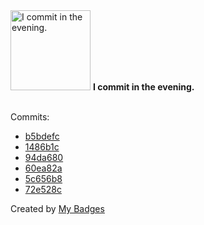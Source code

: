 <img src="https://my-badges.github.io/my-badges/evening-commits.png" alt="I commit in the evening." title="I commit in the evening." width="128">
<strong>I commit in the evening.</strong>
<br><br>

Commits:

- <a href="https://github.com/mmichie/huachuca/commit/b5bdefca9c3af9ed96597e5f2af0961f90045f99">b5bdefc</a>
- <a href="https://github.com/mmichie/huachuca/commit/1486b1c0082184abf21fa55801593eb125a97f56">1486b1c</a>
- <a href="https://github.com/mmichie/huachuca/commit/94da680d03c413c9c7557854927f52ddb33cf984">94da680</a>
- <a href="https://github.com/mmichie/huachuca/commit/60ea82a1ac8e1f5d5615943776451ca2375ab38e">60ea82a</a>
- <a href="https://github.com/mmichie/huachuca/commit/5c656b808cfecebfb4344e5fff0b7d14d8cdf1dd">5c656b8</a>
- <a href="https://github.com/mmichie/dotfiles/commit/72e528c6be70d0b6f2406138b4bfa6888868aed0">72e528c</a>


Created by <a href="https://github.com/my-badges/my-badges">My Badges</a>